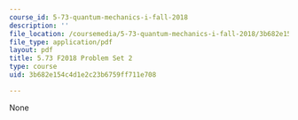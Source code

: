 ```yaml
---
course_id: 5-73-quantum-mechanics-i-fall-2018
description: ''
file_location: /coursemedia/5-73-quantum-mechanics-i-fall-2018/3b682e154c4d1e2c23b6759ff711e708_MIT5_73F18_PSet2.pdf
file_type: application/pdf
layout: pdf
title: 5.73 F2018 Problem Set 2
type: course
uid: 3b682e154c4d1e2c23b6759ff711e708

---
```

None